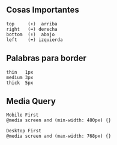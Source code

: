 ## Cosas Importantes
    top     (⬆)  arriba
    right   (➡) derecha
    bottom  (⬇)  abajo
    left    (⬅) izquierda

## Palabras para border
    thin   1px
    medium 3px
    thick  5px

## Media Query
    Mobile First
    @media screen and (min-width: 480px) {}

    Desktop First
    @media screen and (max-width: 768px) {}

